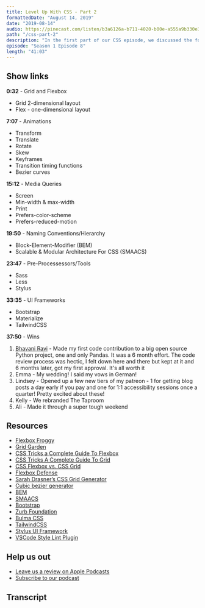 ```yaml
---
title: Level Up With CSS - Part 2
formattedDate: "August 14, 2019"
date: "2019-08-14"
audio: https://pinecast.com/listen/b3a6126a-b711-4020-b00e-a555a9b330e3.mp3
path: "/css-part-2"
description: "In the first part of our CSS episode, we discussed the foundations. In this special bonus episode we'll continue the conversation by covering some more in-depth areas of CSS, like layouts with Grid and Flexbox, animations, media queries, naming conventions, pre-processors, and frameworks."
episode: "Season 1 Episode 8"
length: "41:03"
---
```


## Show links

**0:32** - Grid and Flexbox

- Grid 2-dimensional layout
- Flex - one-dimensional layout

**7:07** - Animations

- Transform
- Translate
- Rotate
- Skew
- Keyframes
- Transition timing functions
- Bezier curves

**15:12** - Media Queries

- Screen
- Min-width &amp; max-width
- Print
- Prefers-color-scheme
- Prefers-reduced-motion

**19:50** - Naming Conventions/Hierarchy

- Block-Element-Modifier (BEM)
- Scalable &amp; Modular Architecture For CSS (SMAACS)

**23:47** - Pre-Processessors/Tools

- Sass
- Less
- Stylus

**33:35** - UI Frameworks

- Bootstrap
- Materialize
- TailwindCSS

**37:50** - Wins

1. <a href="https://twitter.com/geeky_bhavani" target="_blank">Bhavani Ravi</a> - Made my first code contribution to a big open source Python project, one and only Pandas. It was a 6 month effort. The code review process was hectic, I felt down here and there but kept at it and 6 months later, got my first approval. It&#39;s all worth it
2. Emma - My wedding! I said my vows in German!
3. Lindsey - Opened up a few new tiers of my patreon - 1 for getting blog posts a day early if you pay and one for 1:1 accessibility sessions once a quarter! Pretty excited about these!
4. Kelly - We rebranded The Taproom
5. Ali - Made it through a super tough weekend

## Resources

- <a target="_blank" href="https://flexboxfroggy.com/">Flexbox Froggy</a>
- <a target="_blank" href="https://cssgridgarden.com/">Grid Garden</a>
- <a target="_blank" href="https://css-tricks.com/snippets/css/a-guide-to-flexbox/">CSS Tricks a Complete Guide To Flexbox</a>
- <a target="_blank" href="https://css-tricks.com/snippets/css/complete-guide-grid/">CSS Tricks A Complete Guide To Grid</a>
- <a target="_blank" href="https://levelup.gitconnected.com/when-to-use-css-flexbox-vs-grid-or-both-c1a5f01dc88a">CSS Flexbox vs. CSS Grid</a>
- <a target="_blank" href="http://www.flexboxdefense.com/">Flexbox Defense</a>
- <a target="_blank" href="https://cssgrid-generator.netlify.com/">Sarah Drasner’s CSS Grid Generator</a>
- <a target="_blank" href="https://cubic-bezier.com/#.17,.67,.83,.67">Cubic bezier generator</a>
- <a target="_blank" href="http://getbem.com/">BEM</a>
- <a target="_blank" href="http://smacss.com/">SMAACS</a>
- <a target="_blank" href="https://getbootstrap.com/">Bootstrap</a>
- <a target="_blank" href="https://foundation.zurb.com/">Zurb Foundation</a>
- <a target="_blank" href="https://bulma.io/">Bulma CSS</a>
- <a target="_blank" href="https://tailwindcss.com/">TailwindCSS</a>
- <a target="_blank" href="http://stylus-lang.com/">Stylus UI Framework</a>
- <a target="_blank" href="https://github.com/shinnn/vscode-stylelint">VSCode Style Lint Plugin</a>

## Help us out

- <a target="_blank" href="https://podcasts.apple.com/us/podcast/ladybug-podcast/id1469229625">Leave us a review on Apple Podcasts</a>
- <a target="_blank" href="https://link.chtbl.com/ladybugpodcast">Subscribe to our podcast</a>

## Transcript
